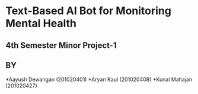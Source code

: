 # Text-Based AI Bot for Monitoring Mental Health

## 4th Semester Minor Project-1 

## BY 
*Aayush Dewangan (201020401)
*Aryan Kaul (201020408)
*Kunal Mahajan (201020427) 

